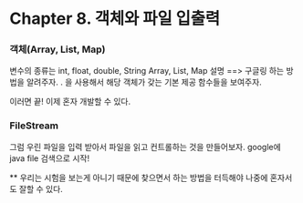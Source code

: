 # Chapter 8. 객체와 파일 입출력

### 객체(Array, List, Map)
변수의 종류는
int, float, double, String
Array, List, Map 설명 ==> 구글링 하는 방법을 알려주자.
. 을 사용해서 해당 객체가 갖는 기본 제공 함수들을 보여주자.

이러면 끝! 이제 혼자 개발할 수 있다.


### FileStream
그럼 우린 파일을 입력 받아서 파일을 읽고 컨트롤하는 것을 만들어보자.
google에 java file 검색으로 시작!


** 우리는 시험을 보는게 아니기 때문에 찾으면서 하는 방법을 터득해야 나중에 혼자서도 잘할 수 있다.